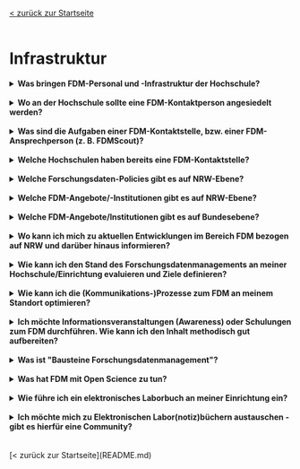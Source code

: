 [< zurück zur Startseite](README.md)
<br>
<br>
# Infrastruktur

<details markdown="block">
  <summary><b>Was bringen FDM-Personal und -Infrastruktur der Hochschule?</b></summary>

  Da FDM künftig stärker von den Fördermittelgebern gefordert werden wird, ist die Stärkung der eigenen FDM-Infrastrukturen ein Wettbewerbsvorteil für die Hochschule.
  <br>
  FDM ist ein Aspekt von Open Science, bei dem die Forschenden mit verschiedenen Serviceeinheiten der Hochschule in Kontakt kommen, z.B. mit der Forschungsförderung bei der Planung eines Forschungsprojekts oder mit der Bibliothek bei der Publikation der Ergebnisse. Das FDM der Forschenden wird effektiver, wenn die verschiedenen Serviceeinheiten miteinander im Austausch stehen und Open Science mitdenken. Die FDMScout:innen haben hierzu eine Grafik erstellt, welche die Aufgaben von FDM-Referent:innen im Überblick zeigt. Sie finden diese Grafik bei unseren Publikationen auf [zenodo](https://doi.org/10.5281/zenodo.7886667).

</details>
<br>

<details markdown="block">
  <summary><b>Wo an der Hochschule sollte eine FDM-Kontaktperson angesiedelt werden?</b></summary>

  Die typischen Hochschul-Serviceeinheiten, die mit FDM zu tun haben sind: IT, Forschungsförderung, Bibliothek und Justiziariat.
  Es gibt verschiedene Argumente, wo die ideale Verortung einer FDM-Kontaktperson ist.
  <br>
  * <b>IT:</b> FDM ist vor allem für digitale Daten interessant. Zudem gibt es in manchen Fachdisziplinen hilfreiche Tools, die von der Hochschul-IT implementiert werden müssten. Deshalb ist es sinnvoll, wenn  jemand, der zum IT-Team gehört, auch Kenntnisse über das Forschungsdatenmanagement hat.
  * <b>Forschungsförderung:</b> Immer mehr Fördermittelgeber:innen verlangen bei Antragsstellung Datenmanagementpläne oder verlangen Open Access Publikationen, für die bereits bei der Planung des Projektes Budget einkalkuliert werden sollte. Deshalb ist es sinnvoll, wenn jemand der zur Forschungsförderung gehört, FDM und die damit verbundenen Ressourcen bei der Antragsberatung mitdenken kann.
  * <b>Bibliothek:</b> Daten und Artikel "FAIR" oder gar "open" zu publizieren klingt leichter als es ist. Spätestens an diesem Punkt im Forschungsdatenlebenszyklus ist es sinnvoll, wenn jemand, der zur Bibliothek gehört, weiß, wie FDM funktioniert und die Forschenden entsprechend beraten kann.
  * <b>Justiziariat:</b> Datenschutz, Personenbezogene Daten, Intellectual Property, Nutzungsrechte, Urheberrechte – zahlreiche Rechtsgebiete werden von FDM berührt. Deshalb ist es sinnvoll, wenn jemand, der zum Justiziariat gehört, Ahnung von Forschungsdatenmanagement hat und die Forschenden in vielen Punkten rechtlich fundiert beraten kann.

  Am besten ist es, wenn es eine FDM-Ansprechperson in jeder dieser Serviceeinheiten einer Hochschule gibt, die sich in ihrem Bereich zum FDM sehr gut auskennt. Nur so kann an der Hochschule umfassend und lückenlos beraten und agiert werden.

</details>
<br>

<details markdown="block">
  <summary><b>Was sind die Aufgaben einer FDM-Kontaktstelle, bzw. einer FDM-Ansprechperson (z. B. FDMScout)?</b></summary>
  
FDM-Personal – beteiligte Organisationseinheiten sind i.d.R. Forschungsförderung, Bibliothek, IT, Justiziariat und Datenschutz – muss ein ganzes Spektrum FDM-bezogener Anforderungen und Aufgaben innerhalb einzelner Hochschulen bedienen, wobei wiederum unterschieden wird zwischen (a) FDM-Dienstleistungen an der Hochschule, wie z.B. Beratungs- oder Schulungsangebot zu Datenmanagementplänen, und (b) Grundlegenden Aufgaben, die unabhängig vom Forschungsprozess geschehen müssen. Als Beispiele seien hier genannt die Begleitung der strategischen Hochschulentwicklung mit Blick auf FDM (hier liegt der Fokus der Tätigkeit auf der Hochschule selbst) und Bedarfserfassung (hier liegt der Fokus der Tätigkeit auf den Forschenden).
    <br>
    Eine Zusammenfassung und Visualisierung der Aufgaben finden Sie in der Grafik: [„Generalisierte FDM-Aufgaben an HAW sowie Erfahrungen in der hochschulübergreifenden Zusammenarbeit und Integration NRW- und bundesweiter Angebote: Die Perspektive der FDMScout:innen“](https://doi.org/10.5281/zenodo.7886667). Diese veranschaulicht die FDM-Aufgaben und Angebote innerhalb der einzelnen Hochschulen, im FDMScout.nrw-Netzwerk und auf Bundes- und Landesebene.

  </details>
<br>

<details markdown="block">
  <summary><b>Welche Hochschulen haben bereits eine FDM-Kontaktstelle?</b></summary>

  Eine umfangreiche Liste regionaler, nationaler und internationaler FDM-Kontaktstellen können Sie hier einsehen: <https://www.forschungsdaten.org/index.php/FDM-Kontakte> (Bitte beachten Sie, dass die Liste ggf. nicht vollständig ist oder dass einige Einträge möglicherweise veraltet sind).

</details>
<br>

<details markdown="block">
  <summary><b>Welche Forschungsdaten-Policies gibt es auf NRW-Ebene?</b></summary>

  Eine FD-Policy auf Landesebene scheint aktuell nur in Baden-Württemberg zu bestehen (siehe <https://www.forschungsdaten.org/index.php/Data_Policies#Policies_auf_L%C3%A4nderebene>).
  <br>
  In NRW wird aktuell (Stand Januar 2024) im Rahmen des Digitalen Ökosystems der Digitalen Hochschule NRW ein Landeskonzept zum FDM erarbeitet.

</details>
<br>

<details markdown="block">
  <summary><b>Welche FDM-Angebote/-Institutionen gibt es auf NRW-Ebene?</b></summary>

  Auf NRW-Landesebene gibt es die Landesinitiative für Forschungsdatenmanagement – fdm.nrw. Des Weiteren gibt es unterschiedliche Infrastrukturangebote, die direkt oder indirekt auf FDM-relevante Aspekte abzielen. Exemplarisch seien hier genannt:
  * sciebo.nrw
  * gitlab.nrw
  * LZV.nrw
  * HPC.nrw
  * hbz.nrw
  * datensicherung.nrw
  <br>

  Eine Übersicht befindet sich unter [forschungsdaten.info](https://forschungsdaten.info/fdm-im-deutschsprachigen-raum/deutschland/nordrhein-westfalen/).

</details>
<br>

<details markdown="block">
  <summary><b>Welche FDM-Angebote/Institutionen gibt es auf Bundesebene?</b></summary>

  Es gibt eine stetig wachsende und vielfältige Angebotslandschaft zum FDM. Eine Übersicht findet sich unter [forschungsdaten.info](https://forschungsdaten.info/fdm-im-deutschsprachigen-raum/deutschland/).

</details>
<br>

<details markdown="block">
  <summary><b>Wo kann ich mich zu aktuellen Entwicklungen im Bereich FDM bezogen auf NRW und darüber hinaus informieren?</b></summary>

  * Mailingliste der NRW-AG „FDM-Strategien für HAW“: [fh-fdm-request@listserv.dfn.de](https://www.listserv.dfn.de/sympa/subscribe/fh-fdm?previous_action=info)
  * Jour Fixe FDM Mailingliste der Landesinitiative fdm.nrw (hierüber werden alle Aktionen, Weiterbildungen und Informationen für die NRW-FDM-Community gebündelt): [jour-fixe-fdm-dh-nrw@listserv.dfn.de](https://www.listserv.dfn.de/sympa/info/jour-fixe-fdm-dh-nrw)
  * RfII-Newsletter (Zusammenfassung aller (hochschul-)politischen Prozesse im Bereich der Digitalisierung): [Rfii_infoticker -- RfII Infoticker](https://listserv.gwdg.de/mailman/listinfo/rfii_infoticker)
  * Deutschlandweite Mailingliste zum Umgang mit Forschungsdaten, über die die meisten Veranstaltungen, Stellenausschreibungen etc. geteilt werden: [forschungsdaten@listserv.dfn.de](https://www.listserv.dfn.de/sympa/info/forschungsdaten)
  * <http://forschungsdaten.info> dient als Informations-Wiki für FDM im deutschsprachigen Raum und richtet sich vorrangig an Forschende und Neu-Einsteigende im FDM-Kontext ([Newsletter](https://newslettersystem.uni-konstanz.de/lists/index.php?p=subscribe&id=14))
  * <http://forschungsdaten.org> (von DINI/nestor initiiert, verknüpft dieses Wiki FDM-Organisationen und Kontaktstellen)

</details>
<br>

<details markdown="block">
  <summary><b>Wie kann ich den Stand des Forschungsdatenmanagements an meiner Hochschule/Einrichtung evaluieren und Ziele definieren?</b></summary>

  RISE-DE ist ein Referenzmodell für Strategieprozesse im institutionellen Forschungsdatenmanagement und bietet einen Bewertungsrahmen zur Selbstevaluation und Zielbestimmung. Damit kann es als Werkzeug zur Gestaltung einer strukturierten, Stakeholder-orientierten Strategieentwicklung für das Forschungsdatenmanagement an Hochschulen und Forschungseinrichtungen verwendet werden.
  <br>
  Hartmann, N. K., Jacob, B., & Weiß, N. (2019). RISE-DE – Referenzmodell für Strategieprozesse im institutionellen Forschungsdatenmanagement (1.0). Zenodo. <https://doi.org/10.5281/zenodo.3585556>

</details>
<br>

<details markdown="block">
  <summary><b>Wie kann ich die (Kommunikations-)Prozesse zum FDM an meinem Standort optimieren?</b></summary>

  Das DIAMANT-Modell wurde im Rahmen des BMBF-geförderten Projekts „Prozessorientierte Entwicklung von Managementinstrumenten für Forschungsdaten im Lebenszyklus“ (PODMAN) an der Universität Trier entwickelt. Es fokussiert Optimierungsprozesse von FDM-Services und der Zusammenarbeit verschiedener Player am Standort. Zudem werden die Kompetenzen der beteiligten Personen zum FDM bzw. zu damit verbundenen Themen identifiziert.
  <br>
  Lemaire, M., Gerhards, L., Kellendonk, S. u. a. (2020): Das DIAMANT-Modell 2.0. Modellierung des FDM-Referenzprozesses und Empfehlungen für die Implementierung einer institutionellen FDM-Servicelandschaft (eSciences Working Papers, 05). Trier. DOI: <https://doi.org/10.25353/ubtr-xxxx-f5d2-fffb>

</details>
<br>

<details markdown="block">
  <summary><b>Ich möchte Informationsveranstaltungen (Awareness) oder Schulungen zum FDM durchführen. Wie kann ich den Inhalt methodisch gut aufbereiten?</b></summary>

  Hier eine kleine Liste mit Methodensammlungen:
  * [Train-the-Trainer-Konzept zum FDM](https://zenodo.org/records/5773203)
  * [Orbium Methodensammlung](https://www.orbium.de/methodensammlung)
  * [Schulentwicklung NRW Methodensammlung](https://www.schulentwicklung.nrw.de/cms/methodensammlung/methodensammlung/index.html/liste.php)
  * [erwachsenenbildung.at](https://erwachsenenbildung.at/themen/lernwerkstatt/meth_tech_instr.php#methodensammlungen)

</details>
<br>

<details markdown="block">
  <summary><b>Was ist "Bausteine Forschungsdatenmanagement"?</b></summary>

  [Bausteine Forschungsdatenmanagement](https://bausteine-fdm.de/index) ist eine Publikationsreihe (Open-Access-Zeitschrift), die Best-Practice-Beispiele und Erfahrungsberichte zu unterschiedlichen Aspekten des FDM beinhaltet.

</details>
<br>

<details markdown="block">
  <summary><b>Was hat FDM mit Open Science zu tun?</b></summary>

  Der deutschsprachigen [Open Science AG](https://ag-openscience.de/ag-mission-statement/) zufolge bündelt Open Science „Strategien und Verfahren, die allesamt darauf abzielen, die Chancen der Digitalisierung konsequent zu nutzen, um alle Bestandteile des wissenschaftlichen Prozesses über das Internet offen zugänglich und nachnutzbar zu machen. Damit sollen Wissenschaft, Gesellschaft und Wirtschaft neue Möglichkeiten im Umgang mit wissenschaftlichen Erkenntnissen eröffnet werden.“ Unter dem Begriff "Open Data" wird die Bereitstellung von Forschungsdaten, die im Idealfall auffindbar, zugänglich, interoperabel und nachnutzbar (FAIR) sind, als ein Element von Open Science gewertet, z. B. [hier](https://www.nature.com/articles/s41559-020-1109-6) (Box 2).
  <br>
  Die Gemeinsamkeit mit FDM besteht also in einem Verständnis von Wissenschaft als Praxis, die die Zugänglichkeit und Wiederverwendung von Wissen ermöglicht und befördert – insbesondere im Hinblick auf Forschungsdaten.

</details>
<br>  

<details markdown="block">
  <summary><b>Wie führe ich ein elektronisches Laborbuch an meiner Einrichtung ein?</b></summary>

  Der [ELN-Wegweiser des ZB MED](https://repository.publisso.de/resource/frl:6415715) liefert umfassende Informationen und Best-Practice-Beispiele für den Einstieg ([englische Version](https://repository.publisso.de/resource/frl:6425772)).
  <br>
  Weitere Informationen sind auf den Seiten des [ZB MED](https://www.publisso.de/forschungsdatenmanagement/fd-dokumentieren) zu finden

</details>
<br>

<details markdown="block">
  <summary><b>Ich möchte mich zu Elektronischen Labor(notiz)büchern austauschen - gibt es hierfür eine Community?</b></summary>

  In NRW gibt es eine [Arbeitsgruppe zu elektronischen Laborbüchern](https://wiki.hhu.de/display/ELB), die sich insb. auch zu Benutzung & Einführung austauscht.

</details>
<br>
<br>
[< zurück zur Startseite](README.md)
<br>
